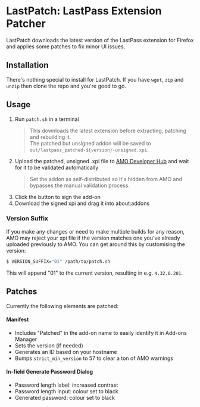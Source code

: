 # LastPatch: LastPass Extension Patcher

LastPatch downloads the latest version of the LastPass extension for Firefox and applies some patches to fix minor UI issues.

## Installation

There's nothing special to install for LastPatch. If you have `wget`, `zip` and `unzip` then clone the repo and you're good to go.

## Usage

1. Run `patch.sh` in a terminal
   > This downloads the latest extension before extracting, patching and rebuilding it.  
   > The patched but unsigned addon will be saved to `out/lastpass_patched-${version}-unsigned.xpi`.
2. Upload the patched, unsigned .xpi file to [AMO Developer Hub] and wait for it to be validated automatically
   > Set the addon as self-distributed so it's hidden from AMO and bypasses the manual validation process.
3. Click the button to sign the add-on
4. Download the signed xpi and drag it into about:addons

### Version Suffix

If you make any changes or need to make multiple builds for any reason, AMO may reject your xpi file if the version matches
one you've already uploaded previously to AMO. You can get around this by customising the version:
```sh
$ VERSION_SUFFIX="01" /path/to/patch.sh
```

This will append "01" to the current version, resulting in e.g. `4.32.0.201`.

## Patches

Currently the following elements are patched:

#### Manifest
* Includes "Patched" in the add-on name to easily identify it in Add-ons Manager
* Sets the version (if needed)
* Generates an ID based on your hostname
* Bumps `strict_min_version` to 57 to clear a ton of AMO warnings

#### In-field Generate Password Dialog
* Password length label: increased contrast
* Password length input: colour set to black
* Generated password: colour set to black

[AMO Developer Hub]: https://addons.mozilla.org/developers
